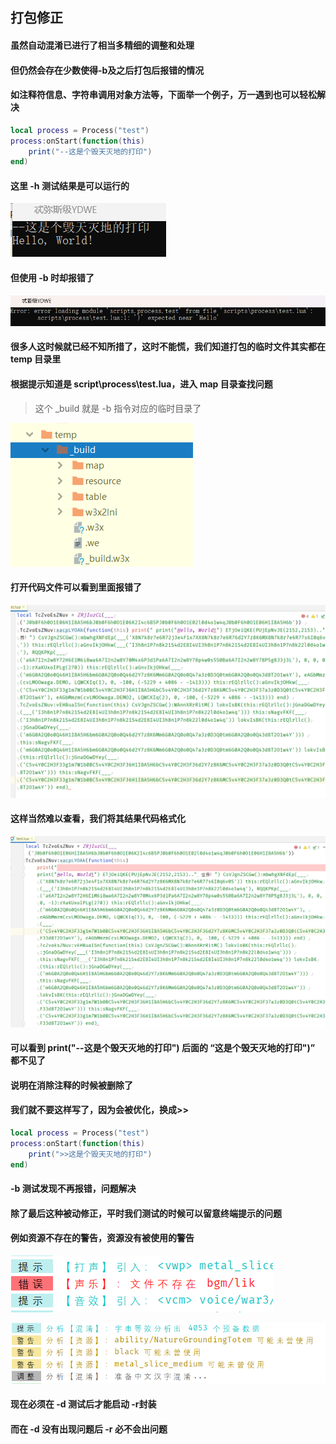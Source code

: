## 打包修正

#### 虽然自动混淆已进行了相当多精细的调整和处理

#### 但仍然会存在少数使得-b及之后打包后报错的情况

#### 如注释符信息、字符串调用对象方法等，下面举一个例子，万一遇到也可以轻松解决

```lua
local process = Process("test")
process:onStart(function(this)
    print("--这是个毁天灭地的打印")
end)
```

#### 这里 -h 测试结果是可以运行的

![PackageH](/docs/images/packageH.png)

#### 但使用 -b 时却报错了

![PackageB](/docs/images/packageB.png)

#### 很多人这时候就已经不知所措了，这时不能慌，我们知道打包的临时文件其实都在 temp 目录里

#### 根据提示知道是 script\process\test.lua，进入 map 目录查找问题

> 这个 _build 就是 -b 指令对应的临时目录了

![PackageBuild](/docs/images/packageBuild.png)

#### 打开代码文件可以看到里面报错了

![PackageError](/docs/images/packageError.png)

#### 这样当然难以查看，我们将其结果代码格式化

![PackageFormat](/docs/images/packageFormat.png)

#### 可以看到 print("--这是个毁天灭地的打印") 后面的 “这是个毁天灭地的打印")” 都不见了

#### 说明在消除注释的时候被删除了

#### 我们就不要这样写了，因为会被优化，换成>>

```lua
local process = Process("test")
process:onStart(function(this)
    print(">>这是个毁天灭地的打印")
end)
```

#### -b 测试发现不再报错，问题解决

#### 除了最后这种被动修正，平时我们测试的时候可以留意终端提示的问题

#### 例如资源不存在的警告，资源没有被使用的警告

![PackageAssetsError](/docs/images/packageAssetsError.png)

![PackageAssetsWarn](/docs/images/packageAssetsWarn.png)

#### 现在必须在 -d 测试后才能启动 -r封装

#### 而在 -d 没有出现问题后 -r 必不会出问题
